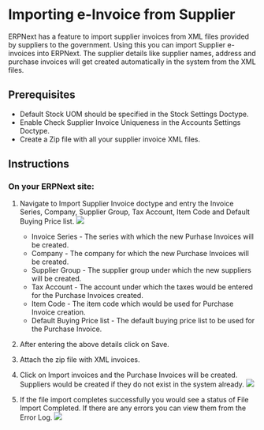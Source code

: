 <!-- add-breadcrumbs -->
# Importing e-Invoice from Supplier
ERPNext has a feature to import supplier invoices from XML files provided by suppliers to the government. Using this you can import Supplier e-invoices into ERPNext. The supplier details like supplier names, address and purchase invoices will get created automatically in the system from the XML files.

## Prerequisites
- Default Stock UOM should be specified in the Stock Settings Doctype.
- Enable Check Supplier Invoice Uniqueness in the Accounts Settings Doctype.
- Create a Zip file with all your supplier invoice XML files.

## Instructions

### On your ERPNext site:

1. Navigate to Import Supplier Invoice doctype and entry the Invoice Series, Company, Supplier Group, Tax Account, Item Code and Default Buying Price list.
	<img class="screenshot" src="/docs/assets/img/regional/italy/import_einvoice.png">

   - Invoice Series - The series with which the new Purhase Invoices will be created.
   - Company - The company for which the new Purchase Invoices will be created.
   - Supplier Group - The supplier group under which the new suppliers will be created.
   - Tax Account - The account under which the taxes would be entered for the Purchase Invoices created.
   - Item Code - The item code which would be used for Purchase Invoice creation.
   - Default Buying Price list - The default buying price list to be used for the Purchase Invoice.

2. After entering the above details click on Save.

3. Attach the zip file with XML invoices.

4. Click on Import invoices and the Purchase Invoices will be created. Suppliers would be created if they do not exist in the system already.
	<img class="screenshot" src="/docs/assets/img/regional/italy/purchase_invoices_created.png">

5. If the file import completes successfully you would see a status of File Import Completed. If there are any errors you can view them from the Error Log.
	<img class="screenshot" src="/docs/assets/img/regional/italy/file_import_completed.png">